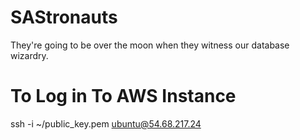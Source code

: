 SAStronauts
===========

They're going to be over the moon when they witness our database wizardry.

To Log in To AWS Instance
=================

ssh -i ~/public_key.pem ubuntu@54.68.217.24
